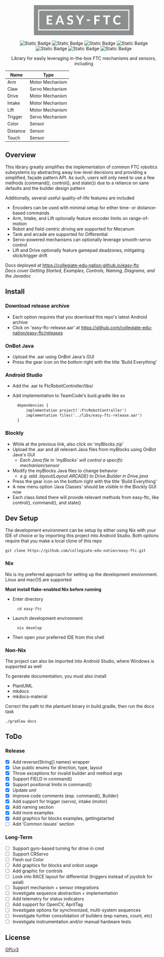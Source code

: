 <div align="center">
<img src='docs/img/logo/easy-ftc_color.png' height=96px>

![Static Badge](https://img.shields.io/badge/Version-1.0-blue)
![Static Badge](https://img.shields.io/badge/FTC_SDK-10.1.1-blue)
![Static Badge](https://img.shields.io/badge/Android_API-30-blue)
![Static Badge](https://img.shields.io/badge/OpenJDK-21.0.4-blue)
![Static Badge](https://img.shields.io/badge/Platforms-Linux,_macOS,_Windows-green)
![Static Badge](https://img.shields.io/badge/Coverage-97%25-green)
![Static Badge](https://img.shields.io/badge/Powered_by_Nix-grey?logo=nixOS&logoColor=white)

Library for easily leveraging in-the-box FTC mechanisms and sensors, including

| Name     | Type            |
| -------- | --------------- |
| Arm      | Motor Mechanism |
| Claw     | Servo Mechanism |
| Drive    | Motor Mechanism |
| Intake   | Motor Mechanism |
| Lift     | Motor Mechanism |
| Trigger  | Servo Mechanism |
| Color    | Sensor          |
| Distance | Sensor          |
| Touch    | Sensor          |

</div>

## Overview

This library greatly simplifies the implementation of common FTC robotics subsystems by abstracting away low-level decisions and providing a simplified, façade pattern API. As such, users will only need to use a few methods (command(), control(), and state()) due to a reliance on sane defaults and the builder design pattern

Additionally, several useful quality-of-life features are included

- Encoders can be used with minimal setup for either time- or distance-based commands
- Arm, Intake, and Lift optionally feature encoder limits on range-of-motion
- Robot and field-centric driving are supported for Mecanum
- Tank and arcade are supported for Differential
- Servo-powered mechanisms can optionally leverage smooth-servo control
- Lift and Drive optionally feature gamepad deadzones, mitigating stick/trigger drift

Docs deployed at https://collegiate-edu-nation.github.io/easy-ftc<br>
<i>Docs cover Getting Started, Examples, Controls, Naming, Diagrams, and the Javadoc</i>

## Install

### Download release archive

- Each option requires that you download this repo's latest Android archive
- Click on 'easy-ftc-release.aar' at https://github.com/collegiate-edu-nation/easy-ftc/releases

### OnBot Java

- Upload the .aar using OnBot Java's GUI
- Press the gear icon on the bottom right with the title 'Build Everything'

### Android Studio

- Add the .aar to FtcRobotController/libs/
- Add implementation to TeamCode's buid.gradle like so

        dependencies {
            implementation project(':FtcRobotController')
            implementation files('../libs/easy-ftc-release.aar')
        }

### Blockly

- While at the previous link, also click on 'myBlocks.zip'
- Upload the .aar and all relevant Java files from myBlocks using OnBot Java's GUI
  - <i>Each Java file in 'myBlocks' will control a specific mechanism/sensor</i>
- Modify the myBlocks Java files to change behavior
  - <i>e.g. add .layout(Layout.ARCADE) to Drive.Builder in Drive.java</i>
- Press the gear icon on the bottom right with the title 'Build Everything'
- A new menu option 'Java Classes' should be visible in the Blockly GUI now
- Each class listed there will provide relevant methods from easy-ftc, like control(), command(), and state()

## Dev Setup

The development environment can be setup by either using Nix with your IDE of choice or by importing this project into Android Studio. Both options require that you make a local clone of this repo

    git clone https://github.com/collegiate-edu-nation/easy-ftc.git

### Nix

Nix is my preferred approach for setting up the development environment. Linux and macOS are supported

<b>Must install flake-enabled Nix before running</b>

- Enter directory

        cd easy-ftc

- Launch development environment

        nix develop

- Then open your preferred IDE from this shell

### Non-Nix

The project can also be imported into Android Studio, where Windows is supported as well

To generate documentation, you must also install

- PlantUML
- mkdocs
- mkdocs-material

Correct the path to the plantuml binary in build.gradle, then run the docs task

    ./gradlew docs

## ToDo

### Release

- [x] Add reverse(String[] names) wrapper
- [x] Use public enums for direction, type, layout
- [x] Throw exceptions for invalid builder and method args
- [x] Support FIELD in command()
- [x] Support positional limits in command()
- [x] Update uml
- [x] Improve code comments (esp. command(), Builder)
- [x] Add support for trigger (servo), intake (motor)
- [x] Add naming section
- [x] Add more examples
- [x] Add graphics for blocks examples, gettingstarted
- [ ] Add 'Common Issues' section

### Long-Term

- [ ] Support gyro-based turning for drive in cmd
- [ ] Support CRServo
- [ ] Flesh out Color
- [ ] Add graphics for blocks and onbot usage
- [ ] Add graphic for controls
- [ ] Look into RACE layout for differential (triggers instead of joystick for axial)
- [ ] Support mechanism + sensor integrations
- [ ] Investigate sequence abstraction + implementation
- [ ] Add telemetry for status indicators
- [ ] Add support for OpenCV, AprilTag
- [ ] Investigate options for synchronized, multi-system sequences
- [ ] Investigate further consolidation of builders (esp names, count, etc)
- [ ] Investigate instrumentation and/or manual hardware tests

## License

[GPLv3](COPYING)
